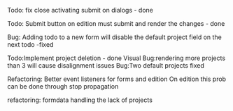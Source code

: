 Todo: fix close activating submit on dialogs - done

Todo: Submit button on edition must submit and render the changes - done

Bug: Adding todo to a new form will disable the default project field on the next todo -fixed

Todo:Implement project deletion - done
Visual Bug:rendering more projects than 3 will cause disalignment issues
Bug:Two default projects fixed

Refactoring: Better event listeners for forms and edition
On edition this prob can be done through stop propagation

refactoring: formdata handling the lack of projects
